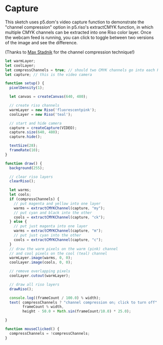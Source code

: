 # Capture

This sketch uses p5.dom's video capture function to demonstrate the "channel compression" option in p5.riso's extractCMYK function, in which multiple CMYK channels can be extracted into one Riso color layer. Once the webcam feed is running, you can click to toggle between two versions of the image and see the difference.

(Thanks to [Max Stadnik](https://maxstadnik.com/) for the channel compression technique!)


```javascript
let warmLayer;
let coolLayer;
let compressChannels = true; // should two CMYK channels go into each Riso layer or nah?
let capture; // this is the video camera

function setup() {
  pixelDensity(1);

  let canvas = createCanvas(640, 480);

  // create riso channels
  warmLayer = new Riso('fluorescentpink');
  coolLayer = new Riso('teal');

  // start and hide camera
  capture = createCapture(VIDEO);
  capture.size(640, 480);
  capture.hide();

  textSize(28);
  frameRate(10);
}

function draw() {
  background(255);

  // clear riso layers
  clearRiso();

  let warms;
  let cools;
  if (compressChannels) {
    // put magenta and yellow into one layer
    warms = extractCMYKChannel(capture, "my");
    // put cyan and black into the other
    cools = extractCMYKChannel(capture, "ck");
  } else {
    // put just magenta into one layer
    warms = extractCMYKChannel(capture, "m");
    // put just cyan into the other
    cools = extractCMYKChannel(capture, "c");
  }
  // draw the warm pixels on the warm (pink) channel
  // and cool pixels on the cool (teal) channel
  warmLayer.image(warms, 0, 0);
  coolLayer.image(cools, 0, 0);

  // remove overlapping pixels
  coolLayer.cutout(warmLayer);

  // draw all riso layers
  drawRiso();

  console.log((frameCount / 100.0) % width);
  text( compressChannels ? "channel compression on; click to turn off" : "channel compression off; click to turn on",
        frameCount % width,
        height - 50.0 + Math.sin(frameCount/10.0) * 25.0);

}

function mouseClicked() {
  compressChannels = !compressChannels;
}
```
